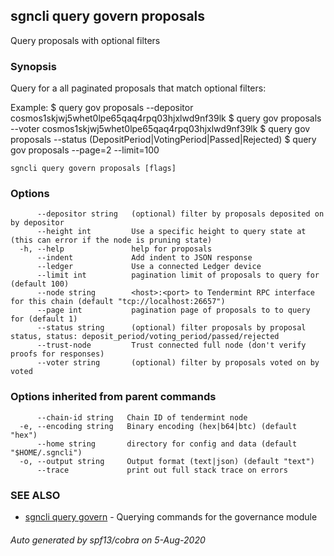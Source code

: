 ## sgncli query govern proposals

Query proposals with optional filters

### Synopsis

Query for a all paginated proposals that match optional filters:

Example:
$ <appcli> query gov proposals --depositor cosmos1skjwj5whet0lpe65qaq4rpq03hjxlwd9nf39lk
$ <appcli> query gov proposals --voter cosmos1skjwj5whet0lpe65qaq4rpq03hjxlwd9nf39lk
$ <appcli> query gov proposals --status (DepositPeriod|VotingPeriod|Passed|Rejected)
$ <appcli> query gov proposals --page=2 --limit=100

```
sgncli query govern proposals [flags]
```

### Options

```
      --depositor string   (optional) filter by proposals deposited on by depositor
      --height int         Use a specific height to query state at (this can error if the node is pruning state)
  -h, --help               help for proposals
      --indent             Add indent to JSON response
      --ledger             Use a connected Ledger device
      --limit int          pagination limit of proposals to query for (default 100)
      --node string        <host>:<port> to Tendermint RPC interface for this chain (default "tcp://localhost:26657")
      --page int           pagination page of proposals to to query for (default 1)
      --status string      (optional) filter proposals by proposal status, status: deposit_period/voting_period/passed/rejected
      --trust-node         Trust connected full node (don't verify proofs for responses)
      --voter string       (optional) filter by proposals voted on by voted
```

### Options inherited from parent commands

```
      --chain-id string   Chain ID of tendermint node
  -e, --encoding string   Binary encoding (hex|b64|btc) (default "hex")
      --home string       directory for config and data (default "$HOME/.sgncli")
  -o, --output string     Output format (text|json) (default "text")
      --trace             print out full stack trace on errors
```

### SEE ALSO

* [sgncli query govern](sgncli_query_govern.md)	 - Querying commands for the governance module

###### Auto generated by spf13/cobra on 5-Aug-2020
